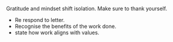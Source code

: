 Gratitude and mindset shift isolation. Make sure to thank yourself.

- Re respond to letter.
- Recognise the benefits of the work done.
- state how work aligns with values.